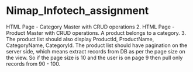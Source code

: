 # Nimap_Infotech_assignment

 HTML Page - Category Master with CRUD operations
2. HTML Page - Product Master with CRUD operations. A product belongs to a category.
3. The product list should also display ProductId, ProductName, CategoryName, CategoryId.
The product list should have pagination on the server side, which means extract records from DB as per the page size on the view.
So if the page size is 10 and the user is on page 9 then pull only records from 90 - 100.
